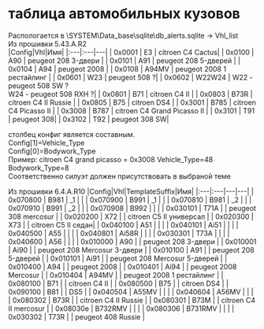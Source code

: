 # таблица автомобильных кузовов
Распологается в \SYSTEM\Data_base\sqlite\db_alerts.sqlite -> Vhl_list  
Из прошивки 5.43.A.R2   
|Config|Vhl|Имя|
|:---|:---|---|
| 0x0001 | E3 | citroen C4 Cactus|
| 0x0100 | A90 | peugeot 208 3-двери |
| 0x0101 | A91 | peugeot 208 5-дверей |
| 0x0104 | A94 | peugeot 2008 |
| 0x0108 | A94MV | peugeot 2008 1 рестайлинг |
| 0x0601 | W23 | peugeot 508 ?|
| 0x0602 | W22W24 | W22 - peugeot 508 SW ?<br>W24 - peugeot 508 RXH ?|
| 0x0801 | B71 | citroen C4 II |
| 0x0803 | B73R | citroen C4 II Russie |
| 0x0805 | B75 | citroen DS4 |
| 0x3001 | B785 | citroen C4 Picasso II |
| 0x3008 | B787 | citroen C4 Grand Picasso II |
| 0x3101 | T91 | peugeot 308|
| 0x3102 | T92 | peugeot 308 SW|

столбец конфиг является составным.<br>
Config[1]=Vehicle_Type<br>
Config[0]=Bodywork_Type<br>
Пример: citroen C4 grand picasso = 0x3008 Vehicle_Type=48 Bodywork_Type=8<br>
Соответственно силуэт должен присутствовать в выбраной теме<br>

Из прошивки 6.4.A.R10
|Config|Vhl|TemplateSuffix|Имя|
|:---|:---|---|---|
| 0x070800	| B981	| _1 |  |
| 0x070900	| B991	| _1 |  |
| 0x070810	| B981	| _2 |  |
| 0x070910	| B991	| _2 |  |
| 0x070908	| B992	| |  |
| 0x030101	| T71A	| | peugeot 308 mercosur |
| 0x020200	| X72	| | citroen C5 II универсал |
| 0x020300	| X73	| | citroen C5 II седан|
| 0x040100	| A51	| |  |
| 0x040101	| Ai51	| |  |
| 0x040500	| A55	| |  |
| 0x040801	| Ai58R	| |  |
| 0x030301	| T73A	| |  |
| 0x040600	| A56	| |  |
| 0x010000	| A90	| | peugeot 208 3-двери |
| 0x010001	| Ai90	| | peugeot 208 Mercosur 3-двери |
| 0x010100	| A91	| | peugeot 208 5-дверей |
| 0x010101	| Ai91	| | peugeot 208 Mercosur 5-дверей |
| 0x010400	| A94	| | peugeot 2008 |
| 0x010401	| Ai94	| | peugeot 2008 Mercosur |
| 0x010404	| A94MV	| | peugeot 2008 1 рестайлинг |
| 0x080100	| B71	| | citroen C4 II |
| 0x080500	| B75	| | citroen DS4 |
| 0x090100	| B81	| | DS5 |
| 0x040504	| A55MV	| |  |
| 0x040604	| A56MV	| |  |
| 0x080302	| B73R	| | citroen C4 II Russie |
| 0x080301	| B73M	| | citroen C4 II mercosur |
| 0x08030e	| B732RMV	| |  |
| 0x080306	| B731RMV	| |  |
| 0x030302	| T73R	| | peugeot 408 Russie |





